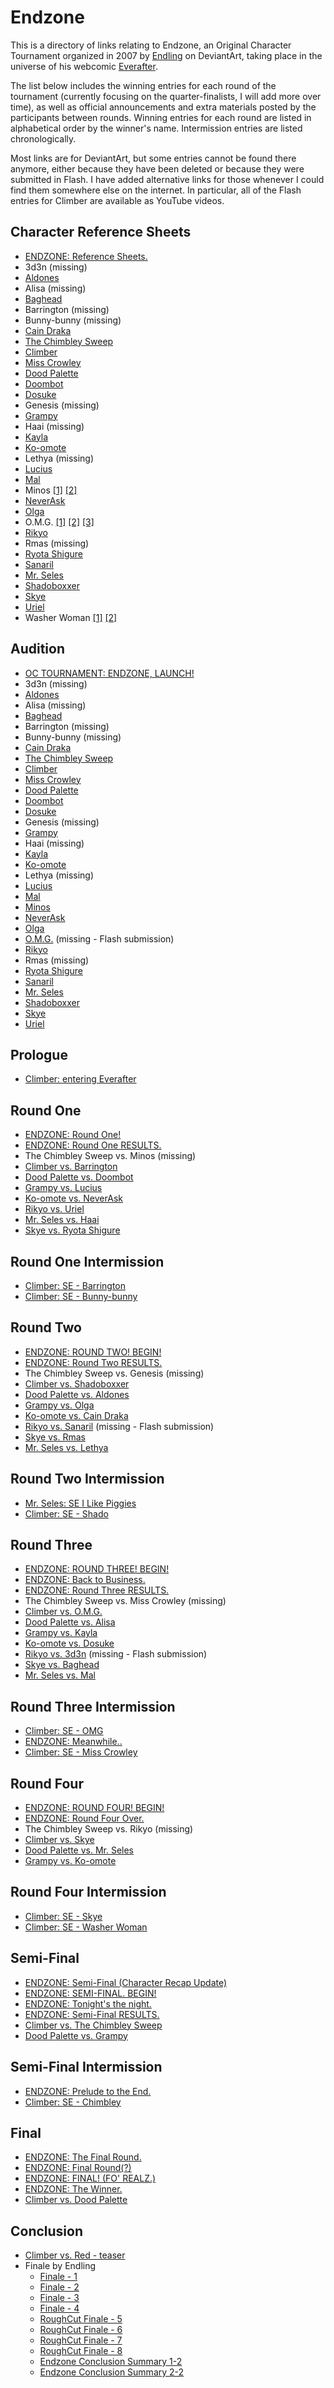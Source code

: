 # Endzone

This is a directory of links relating to Endzone, an Original Character Tournament organized in 2007 by [Endling](https://www.deviantart.com/endling) on DeviantArt, taking place in the universe of his webcomic [Everafter](https://www.snafu-comics.com/ea/page-1).

The list below includes the winning entries for each round of the tournament (currently focusing on the quarter-finalists, I will add more over time), as well as official announcements and extra materials posted by the participants between rounds. Winning entries for each round are listed in alphabetical order by the winner's name. Intermission entries are listed chronologically.

Most links are for DeviantArt, but some entries cannot be found there anymore, either because they have been deleted or because they were submitted in Flash. I have added alternative links for those whenever I could find them somewhere else on the internet. In particular, all of the Flash entries for Climber are available as YouTube videos.

## Character Reference Sheets

* [ENDZONE: Reference Sheets.](https://www.deviantart.com/endling/journal/ENDZONE-Reference-Sheets-240240428)
* 3d3n (missing)
* [Aldones](https://www.deviantart.com/genesischant/art/Reference-Page-58385965)
* Alisa (missing)
* [Baghead](https://www.deviantart.com/sketchfighter316/art/Baghead-Character-Sheet-49578981)
* Barrington (missing)
* Bunny-bunny (missing)
* [Cain Draka](https://www.deviantart.com/caindraka/art/Ref-Sheet-Cain-Draka-58718344)
* [The Chimbley Sweep](https://oct.fandom.com/wiki/The_Chimbley_Sweep?file=Chimbles.jpg)
* [Climber](https://www.deviantart.com/unknown-person/art/Climber-reference-sheet-58045698)
* [Miss Crowley](https://www.deviantart.com/thecrowchan/art/Run-Rabbit-Run-58831507)
* [Dood Palette](https://www.deviantart.com/lan-kun/art/Doodsheet-58958825)
* [Doombot](https://www.deviantart.com/lifebytes/art/Doombot-Reference-Sheet-58663534)
* [Dosuke](https://www.deviantart.com/rockdeadman/art/Dosuke-References-58862627)
* Genesis (missing)
* [Grampy](https://www.deviantart.com/effenndee/art/Grampy-Ref-Sheet-for-Endzone-58896477)
* Haai (missing)
* [Kayla](https://www.deviantart.com/lalallama/art/Kayla-reference-sheet-57515654)
* [Ko-omote](https://www.deviantart.com/mikiko-art/art/ENDZONE-Refsheet-Ko-Pinu-57677253)
* Lethya (missing)
* [Lucius](https://www.deviantart.com/nokomento/art/Character-Sheet-Lucius-58668639)
* [Mal](https://www.deviantart.com/dire-musaera/art/Vellians-Mal-s-EZ-ref-58364480)
* Minos [[1]](https://www.deviantart.com/bottleofpiss/art/Teh-Minos-Reference1-58902965) [[2]](https://www.deviantart.com/bottleofpiss/art/Teh-Minos-Reference2-58903235)
* [NeverAsk](https://www.deviantart.com/oi1bob/art/NA-Girl-REF-58370160)
* [Olga](https://www.deviantart.com/snargo/art/Olga-comp-refrence-58078474)
* O.M.G. [[1]](https://www.deviantart.com/sebbythefreak/art/Failed-Audition-58731530) [[2]](https://www.deviantart.com/sebbythefreak/art/O-M-G-Reference-EDITED-58884342) [[3]](https://www.deviantart.com/sebbythefreak/art/ALTERNATE-OUTFIT-UNLOCK-61638200)
* [Rikyo](https://www.deviantart.com/rikyo/art/Rikyo-RefSheet-58951438)
* Rmas (missing)
* [Ryota Shigure](https://www.deviantart.com/roninsultramix/art/Ryota-Shigure-56425766)
* [Sanaril](https://www.deviantart.com/sanaril/art/Sanaril-updated-ref-sheet-58985851)
* [Mr. Seles](https://www.deviantart.com/captrosko/art/Mr-Seles-Character-Sheet-58356712)
* [Shadoboxxer](https://www.deviantart.com/shadoboxxer/art/Shadoboxxer-Character-Sheet-58476394)
* [Skye](https://www.deviantart.com/ma-stersolly/art/Design-Sheet-58813811)
* [Uriel](https://www.deviantart.com/clairvoire/art/Uriel-Reference-Sheet-58917520)
* Washer Woman [[1]](https://www.deviantart.com/aimee5/art/Washer-woman-51056455) [[2]](https://www.deviantart.com/aimee5/art/Washer-woman-Reference-Sheet-58889019)

## Audition

* [OC TOURNAMENT: ENDZONE, LAUNCH!](https://www.deviantart.com/endling/journal/OC-TOURNAMENT-ENDZONE-LAUNCH-240447138)
* 3d3n (missing)
* [Aldones](https://www.deviantart.com/genesischant/art/Aldones-meets-a-new-friend-58289768)
* Alisa (missing)
* [Baghead](https://www.deviantart.com/sketchfighter316/art/ENDZONE-Prologue-58423899)
* Barrington (missing)
* Bunny-bunny (missing)
* [Cain Draka](https://www.deviantart.com/caindraka/art/Endzone-Audition-Cain-Draka-58502425)
* [The Chimbley Sweep](https://oct.fandom.com/wiki/The_Chimbley_Sweep?file=The_Chimbley_Sweep_enters_Endzone.jpg)
* [Climber](https://www.deviantart.com/unknown-person/art/Endzone-Audition-57785613)
* [Miss Crowley](https://www.deviantart.com/thecrowchan/art/Coming-To-Take-Me-Away-57356317)
* [Dood Palette](https://www.deviantart.com/lan-kun/art/The-other-wolf-57283548)
* [Doombot](https://www.deviantart.com/lifebytes/art/Doombot-Audition-58433133)
* [Dosuke](https://www.deviantart.com/rockdeadman/art/Dosuke-and-the-Wolf-57864281)
* Genesis (missing)
* [Grampy](https://www.deviantart.com/effenndee/art/Grampy-and-The-Encounter-58761676)
* Haai (missing)
* [Kayla](https://www.deviantart.com/lalallama/art/Endzone-Audition-Comic-57958024)
* [Ko-omote](https://www.deviantart.com/mikiko-art/art/ENDZONE-Ko-omote-Audition-57305514)
* Lethya (missing)
* [Lucius](https://www.deviantart.com/nokomento/art/Endzone-OC-tournament-audition-58466704)
* [Mal](https://www.deviantart.com/dire-musaera/art/Endzone-Entry-Mal-vs-Big-Bad-57473481)
* [Minos](https://www.deviantart.com/bottleofpiss/art/endzone-audition-page-one-58226505)
* [NeverAsk](https://www.deviantart.com/oi1bob/art/ENDZONE-NA-Audition-57774197)
* [Olga](https://www.deviantart.com/snargo/art/Recruiting-Olga-57848165)
* [O.M.G.](https://www.deviantart.com/sebbythefreak/art/ENDZONE-AUDITION-music-58738413) (missing - Flash submission)
* [Rikyo](https://www.deviantart.com/rikyo/art/ENDZONE-auditon-58803329)
* Rmas (missing)
* [Ryota Shigure](https://www.deviantart.com/roninsultramix/art/Endzone-Entry-58706290)
* [Sanaril](https://www.deviantart.com/sanaril/art/Sanaril-s-Debut-58573201)
* [Mr. Seles](https://www.deviantart.com/captrosko/art/Endzone-Mr-Seles-Audition-57651202)
* [Shadoboxxer](https://www.deviantart.com/shadoboxxer/art/Endling-OC-Battle-Invite-1-58537339)
* [Skye](https://www.deviantart.com/ma-stersolly/art/Page-0-58796198)
* [Uriel](https://www.deviantart.com/clairvoire/art/ENDZONE-wingsitinthedoor-58789533)

## Prologue

* [Climber: entering Everafter](https://www.deviantart.com/unknown-person/art/Endzone-entering-Everafter-58944751)

## Round One

* [ENDZONE: Round One!](https://www.deviantart.com/endling/journal/ENDZONE-Round-One-240234136)
* [ENDZONE: Round One RESULTS.](https://www.deviantart.com/endling/journal/ENDZONE-Round-One-RESULTS-240105396)
* The Chimbley Sweep vs. Minos (missing)
* [Climber vs. Barrington](https://www.deviantart.com/unknown-person/art/Endzone-vs-Barrington-pt-1-59893208)
* [Dood Palette vs. Doombot](https://www.deviantart.com/lan-kun/art/ENDZONE-round-1-Dood-vs-Doom-60029863)
* [Grampy vs. Lucius](https://www.deviantart.com/effenndee/art/Endzone-Grampy-vs-Lucius-Prt-1-60005455)
* [Ko-omote vs. NeverAsk](https://www.deviantart.com/mikiko-art/art/ENDZONE-1-Intro-59231646)
* [Rikyo vs. Uriel](https://www.deviantart.com/rikyo/art/Endzone-AinE-Chapter-1-60011376)
* [Mr. Seles vs. Haai](https://www.deviantart.com/captrosko/art/Endzone-Mr-Seles-vs-Haai-pt-1-59887508)
* [Skye vs. Ryota Shigure](https://www.deviantart.com/ma-stersolly/art/ENDZONE-Round-1-60047627)

## Round One Intermission

* [Climber: SE - Barrington](https://www.deviantart.com/unknown-person/art/Endzone-SE-Barrington-60229507)
* [Climber: SE - Bunny-bunny](https://www.deviantart.com/unknown-person/art/Endzone-SE-Bunny-bunny-61065818)

## Round Two

* [ENDZONE: ROUND TWO! BEGIN!](https://www.deviantart.com/endling/journal/ENDZONE-ROUND-TWO-BEGIN-240080715)
* [ENDZONE: Round Two RESULTS.](https://www.deviantart.com/endling/journal/ENDZONE-Round-Two-RESULTS-239934781)
* The Chimbley Sweep vs. Genesis (missing)
* [Climber vs. Shadoboxxer](https://www.youtube.com/watch?v=TUk0CM34iCY)
* [Dood Palette vs. Aldones](https://www.deviantart.com/lan-kun/art/Tentacle-Monsters-pt1-61540950)
* [Grampy vs. Olga](https://www.deviantart.com/effenndee/art/Endzone-Grampy-vs-Olga-Prt-1-61477853)
* [Ko-omote vs. Cain Draka](https://www.deviantart.com/mikiko-art/art/ENDZONE-5-Ko-vs-Cain-Draka-60733833)
* [Rikyo vs. Sanaril](https://www.deviantart.com/rikyo/art/Endzone-AinE-Chapter-2-61548588) (missing - Flash submission)
* [Skye vs. Rmas](https://www.deviantart.com/ma-stersolly/art/Endzone-Round-2-0-3-61548344)
* [Mr. Seles vs. Lethya](https://www.deviantart.com/captrosko/art/Endzone-Rd-2-1-Seles-v-Lethya-61112746)

## Round Two Intermission

* [Mr. Seles: SE I Like Piggies](https://www.deviantart.com/captrosko/art/SE-I-Like-Piggies-61809086)
* [Climber: SE - Shado](https://www.deviantart.com/unknown-person/art/Endzone-SE-Shado-61976718)

## Round Three

* [ENDZONE: ROUND THREE! BEGIN!](https://www.deviantart.com/endling/journal/ENDZONE-ROUND-THREE-BEGIN-239900260)
* [ENDZONE: Back to Business.](https://www.deviantart.com/endling/journal/ENDZONE-Back-to-Business-239765881)
* [ENDZONE: Round Three RESULTS.](https://www.deviantart.com/endling/journal/ENDZONE-Round-Three-RESULTS-239734692)
* The Chimbley Sweep vs. Miss Crowley (missing)
* [Climber vs. O.M.G.](https://youtu.be/TUk0CM34iCY?t=354)
* [Dood Palette vs. Alisa](https://www.deviantart.com/lan-kun/art/Endzone-Round-3-Brave-Hearts-63293221)
* [Grampy vs. Kayla](https://www.deviantart.com/effenndee/art/Endzone-Grampy-vs-Kayla-Part-1-63283596)
* [Ko-omote vs. Dosuke](https://www.deviantart.com/mikiko-art/art/ENDZONE-9-Ko-vs-Dosuke-63237578)
* [Rikyo vs. 3d3n](https://www.deviantart.com/rikyo/art/Endzone-AinE-Chapter-3-63285336) (missing - Flash submission)
* [Skye vs. Baghead](https://www.deviantart.com/ma-stersolly/art/Endzone-Round-3-0-3-63284332)
* [Mr. Seles vs. Mal](https://www.deviantart.com/captrosko/art/EZ-RD-3-Seles-vs-Mal-part-1-63202606)

## Round Three Intermission

* [Climber: SE - OMG](https://www.deviantart.com/unknown-person/art/Endzone-SE-OMG-64539700)
* [ENDZONE: Meanwhile..](https://www.deviantart.com/endling/art/ENDZONE-Meanwhile-63583938)
* [Climber: SE - Miss Crowley](https://www.deviantart.com/unknown-person/art/Endzone-SE-Miss-Crowley-65149114)

## Round Four

* [ENDZONE: ROUND FOUR! BEGIN!](https://www.deviantart.com/endling/journal/ENDZONE-ROUND-FOUR-BEGIN-239659436)
* [ENDZONE: Round Four Over.](https://www.deviantart.com/endling/journal/ENDZONE-Round-Four-Over-239535096)
* The Chimbley Sweep vs. Rikyo (missing)
* [Climber vs. Skye](https://youtu.be/TUk0CM34iCY?t=728)
* [Dood Palette vs. Mr. Seles](https://www.deviantart.com/lan-kun/art/Endzone-Round4-Dood-Vs-Seles-65478047)
* [Grampy vs. Ko-omote](https://www.deviantart.com/effenndee/art/Endzone-Grampy-vs-Ko-omote-Pt1-65471967)

## Round Four Intermission

* [Climber: SE - Skye](https://www.deviantart.com/unknown-person/art/Endzone-SE-Skye-67773677)
* [Climber: SE - Washer Woman](https://www.deviantart.com/unknown-person/art/Endzone-SE-Washer-Woman-68007383)

## Semi-Final

* [ENDZONE: Semi-Final (Character Recap Update)](https://www.deviantart.com/endling/journal/ENDZONE-Semi-Final-Character-Recap-Update-239467752)
* [ENDZONE: SEMI-FINAL. BEGIN!](https://www.deviantart.com/endling/journal/ENDZONE-SEMI-FINAL-BEGIN-239404117)
* [ENDZONE: Tonight's the night.](https://www.deviantart.com/endling/journal/ENDZONE-Tonight-s-the-night-239197500)
* [ENDZONE: Semi-Final RESULTS.](https://www.deviantart.com/endling/journal/ENDZONE-Semi-Final-RESULTS-239165742)
* [Climber vs. The Chimbley Sweep](https://youtu.be/TUk0CM34iCY?t=1230)
* [Dood Palette vs. Grampy](https://www.deviantart.com/lan-kun/art/Endzone-Round-5-Vs-Grampy-p1-67983450)

## Semi-Final Intermission

* [ENDZONE: Prelude to the End.](https://www.deviantart.com/endling/art/ENDZONE-Prelude-to-the-End-69798605)
* [Climber: SE - Chimbley](https://www.deviantart.com/unknown-person/art/Endzone-SE-Chimbley-pt1-71771634)

## Final

* [ENDZONE: The Final Round.](https://www.deviantart.com/endling/journal/ENDZONE-The-Final-Round-238987635)
* [ENDZONE: Final Round(?)](https://www.deviantart.com/endling/journal/ENDZONE-Final-Round-238692045)
* [ENDZONE: FINAL! (FO' REALZ.)](https://www.deviantart.com/endling/journal/ENDZONE-FINAL-FO-REALZ-238660643)
* [ENDZONE: The Winner.](https://www.deviantart.com/endling/journal/ENDZONE-The-Winner-238617188)
* [Climber vs. Dood Palette](https://youtu.be/TUk0CM34iCY?t=1943)

## Conclusion

* [Climber vs. Red - teaser](https://youtu.be/TUk0CM34iCY?t=2844)
* Finale by Endling
  * [Finale - 1](https://www.deviantart.com/endling/art/Finale-1-118484363)
  * [Finale - 2](https://www.deviantart.com/endling/art/Finale-2-119292161)
  * [Finale - 3](https://www.deviantart.com/endling/art/Finale-3-121798064)
  * [Finale - 4](https://www.deviantart.com/endling/art/Finale-4-126646712)
  * [RoughCut Finale - 5](https://www.deviantart.com/endling/art/RoughCut-Finale-5-139505844)
  * [RoughCut Finale - 6](https://www.deviantart.com/endling/art/RoughCut-Finale-6-139505870)
  * [RoughCut Finale - 7](https://www.deviantart.com/endling/art/RoughCut-Finale-7-139506023)
  * [RoughCut Finale - 8](https://www.deviantart.com/endling/art/RoughCut-Finale-8-139506465)
  * [Endzone Conclusion Summary 1-2](https://www.deviantart.com/endling/art/Endzone-Conclusion-Summary-1-2-165832616)
  * [Endzone Conclusion Summary 2-2](https://www.deviantart.com/endling/art/Endzone-Conclusion-Summary-2-2-165832769)
